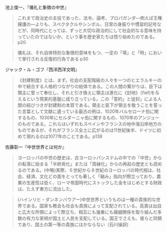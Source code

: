 池上俊一、『儀礼と象徴の中世』

>これまで政治史の主役であった、法令、論考、プロパガンダ––例えば王権擁護の––よりも、スペクタクルやシンボル、日常の身振りや慣習的記号などが、同時代にとっては、ずっと大切な政治的にして社会的なる意味を持っていたのではないか、という事を歴史家たちは悟り始めたのである。p20

>儀礼は、それ自体特別な象徴的意味をもつ、一定の「場」と「時」において挙行される反復的行為である p30



ジャック・ル・ゴフ『西洋西洋文明』

>《封建制度》とは、まず。社会の支配階級の人々を一つのヒエラルキーの中で結合する人格的つながりの総体である。この人間の繋がりは、臣下は領主に誓って奉仕し、それと引き換えに領主は進化に《封地》（fief)を与えるという現実的基盤に成り立っている。この「誓約」と従封」による人間の結びつきが封建制の本質である。領主と臣下が領主を敬うことを誓った言葉として文献に遺っている最古の例は、1020年バルセローナ伯に関するもの、1030年にセルダーニャ伯に関するもの、1070年のアンジューのものである。これらはいずれもスペインやフランスの地中海沿岸地方のものであるが、それがフランス全土に広がるのは11世紀後半、ドイツに初めて現れるのは1077年のことである。p138

佐藤彰一『中世世界とは何か』
>ヨーロッパの中世の歴史は、古ヨーロッパシステムの中での「中世」からの転落に始まる「半終焉化」または「周縁化」からの再起の歴史とも読めるのである。(中略)実際、６世紀から８世紀のヨーロッパの時代相は、社会、経済、文化どの面をとっても著しく「縮み」指向が際立っており、農業の生産性は低く、ローマ帝国時代にストックした金をはじめとする財政は、たえず東方に流出した。

>(ハインリヒ・ダンネンバウアー)中世世界というものは一種の貴族的な世界である。国家も教会も社会も貴族によって支配されている。高貴は出自と広大な所領によって際立ち、相互にも幾重にも婚姻関係を取り組んだ多数の有力な家柄が国土と人民を支配している。国王でさえも、彼らと同類であり、国土の第一等の貴族にほかならない（石川操訳)

